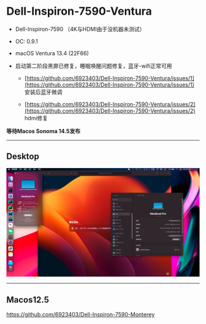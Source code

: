 # Dell-Inspiron-7590-Ventura

- Dell-Inspiron-7590 （4K与HDMI由于没机器未测试）
 
- OC: 0.9.1
 
- macOS Ventura 13.4 (22F66)
 
- 启动第二阶段黑屏已修复，睡眠唤醒问题修复，蓝牙-wifi正常可用
 
  - [https://github.com/6923403/Dell-Inspiron-7590-Ventura/issues/1](https://github.com/6923403/Dell-Inspiron-7590-Ventura/issues/1) 安装后蓝牙微调
   
  - [https://github.com/6923403/Dell-Inspiron-7590-Ventura/issues/2](https://github.com/6923403/Dell-Inspiron-7590-Ventura/issues/2) hdmi修复

**等待Macos Sonoma 14.5发布**

---

## Desktop

![dk](./img/dk.png)

---

## Macos12.5 

https://github.com/6923403/Dell-Inspiron-7590-Monterey

